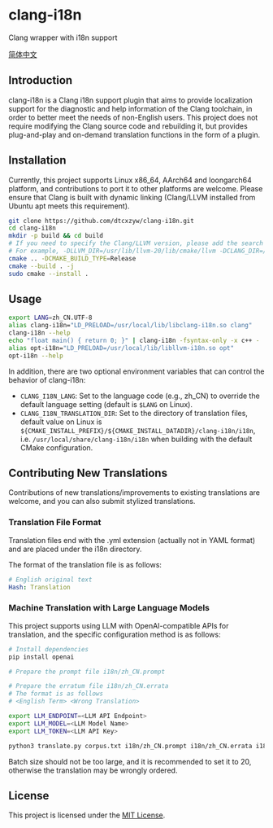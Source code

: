# clang-i18n
Clang wrapper with i18n support

[简体中文](README.zh_CN.md)

## Introduction

clang-i18n is a Clang i18n support plugin that aims to provide localization support for the diagnostic and help information of the Clang toolchain, in order to better meet the needs of non-English users.
This project does not require modifying the Clang source code and rebuilding it, but provides plug-and-play and on-demand translation functions in the form of a plugin.

## Installation

Currently, this project supports Linux x86_64, AArch64 and loongarch64 platform, and contributions to port it to other platforms are welcome.
Please ensure that Clang is built with dynamic linking (Clang/LLVM installed from Ubuntu apt meets this requirement).

```bash
git clone https://github.com/dtcxzyw/clang-i18n.git
cd clang-i18n
mkdir -p build && cd build
# If you need to specify the Clang/LLVM version, please add the search path to CMake.
# For example, -DLLVM_DIR=/usr/lib/llvm-20/lib/cmake/llvm -DCLANG_DIR=/usr/lib/llvm-20/lib/cmake/clang
cmake .. -DCMAKE_BUILD_TYPE=Release
cmake --build . -j
sudo cmake --install .
```

## Usage

```bash
export LANG=zh_CN.UTF-8
alias clang-i18n="LD_PRELOAD=/usr/local/lib/libclang-i18n.so clang"
clang-i18n --help
echo "float main() { return 0; }" | clang-i18n -fsyntax-only -x c++ -
alias opt-i18n="LD_PRELOAD=/usr/local/lib/libllvm-i18n.so opt"
opt-i18n --help
```

In addition, there are two optional environment variables that can control the behavior of clang-i18n:
- `CLANG_I18N_LANG`: Set to the language code (e.g., zh_CN) to override the default language setting (default is `$LANG` on Linux).
- `CLANG_I18N_TRANSLATION_DIR`: Set to the directory of translation files, default value on Linux is `${CMAKE_INSTALL_PREFIX}/${CMAKE_INSTALL_DATADIR}/clang-i18n/i18n`, i.e. `/usr/local/share/clang-i18n/i18n` when building with the default CMake configuration.

## Contributing New Translations

Contributions of new translations/improvements to existing translations are welcome, and you can also submit stylized translations.

### Translation File Format

Translation files end with the .yml extension (actually not in YAML format) and are placed under the i18n directory.

The format of the translation file is as follows:

```yaml
# English original text
Hash: Translation
```

### Machine Translation with Large Language Models

This project supports using LLM with OpenAI-compatible APIs for translation, and the specific configuration method is as follows:

```bash
# Install dependencies
pip install openai

# Prepare the prompt file i18n/zh_CN.prompt

# Prepare the erratum file i18n/zh_CN.errata
# The format is as follows
# <English Term> <Wrong Translation>

export LLM_ENDPOINT=<LLM API Endpoint>
export LLM_MODEL=<LLM Model Name>
export LLM_TOKEN=<LLM API Key>

python3 translate.py corpus.txt i18n/zh_CN.prompt i18n/zh_CN.errata i18n/zh_CN.yml <Batch Size>
```

Batch size should not be too large, and it is recommended to set it to 20, otherwise the translation may be wrongly ordered.

## License

This project is licensed under the [MIT License](LICENSE).
